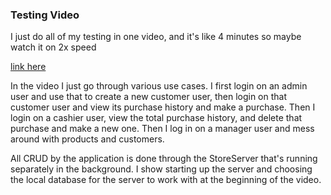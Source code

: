 ### Testing Video

I just do all of my testing in one video, and it's like 4 minutes so maybe watch it on 2x speed

[link here](https://youtu.be/BXpp4BG3zTQ)

In the video I just go through various use cases. I first login on an admin user and use that to create a new customer user, then login on that customer user and view its purchase history and make a purchase. Then I login on a cashier user, view the total purchase history, and delete that purchase and make a new one. Then I log in on a manager user and mess around with products and customers.

All CRUD by the application is done through the StoreServer that's running separately in the background. I show starting up the server and choosing the local database for the server to work with at the beginning of the video. 